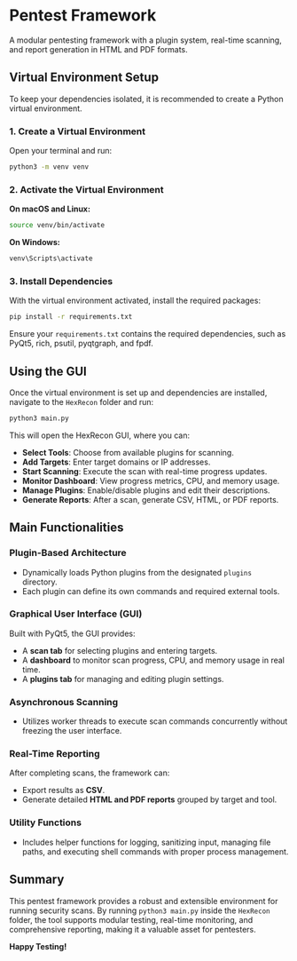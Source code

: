 # Pentest Framework

A modular pentesting framework with a plugin system, real-time scanning, and report generation in HTML and PDF formats.

## Virtual Environment Setup

To keep your dependencies isolated, it is recommended to create a Python virtual environment.

### 1. Create a Virtual Environment

Open your terminal and run:

```bash
python3 -m venv venv
```

### 2. Activate the Virtual Environment

**On macOS and Linux:**

```bash
source venv/bin/activate
```

**On Windows:**

```bash
venv\Scripts\activate
```

### 3. Install Dependencies

With the virtual environment activated, install the required packages:

```bash
pip install -r requirements.txt
```

Ensure your `requirements.txt` contains the required dependencies, such as PyQt5, rich, psutil, pyqtgraph, and fpdf.

## Using the GUI

Once the virtual environment is set up and dependencies are installed, navigate to the `HexRecon` folder and run:

```bash
python3 main.py
```

This will open the HexRecon GUI, where you can:

- **Select Tools**: Choose from available plugins for scanning.
- **Add Targets**: Enter target domains or IP addresses.
- **Start Scanning**: Execute the scan with real-time progress updates.
- **Monitor Dashboard**: View progress metrics, CPU, and memory usage.
- **Manage Plugins**: Enable/disable plugins and edit their descriptions.
- **Generate Reports**: After a scan, generate CSV, HTML, or PDF reports.

## Main Functionalities

### Plugin-Based Architecture

- Dynamically loads Python plugins from the designated `plugins` directory.
- Each plugin can define its own commands and required external tools.

### Graphical User Interface (GUI)

Built with PyQt5, the GUI provides:

- A **scan tab** for selecting plugins and entering targets.
- A **dashboard** to monitor scan progress, CPU, and memory usage in real time.
- A **plugins tab** for managing and editing plugin settings.

### Asynchronous Scanning

- Utilizes worker threads to execute scan commands concurrently without freezing the user interface.

### Real-Time Reporting

After completing scans, the framework can:

- Export results as **CSV**.
- Generate detailed **HTML and PDF reports** grouped by target and tool.

### Utility Functions

- Includes helper functions for logging, sanitizing input, managing file paths, and executing shell commands with proper process management.

## Summary

This pentest framework provides a robust and extensible environment for running security scans. By running `python3 main.py` inside the `HexRecon` folder, the tool supports modular testing, real-time monitoring, and comprehensive reporting, making it a valuable asset for pentesters.

**Happy Testing!**

